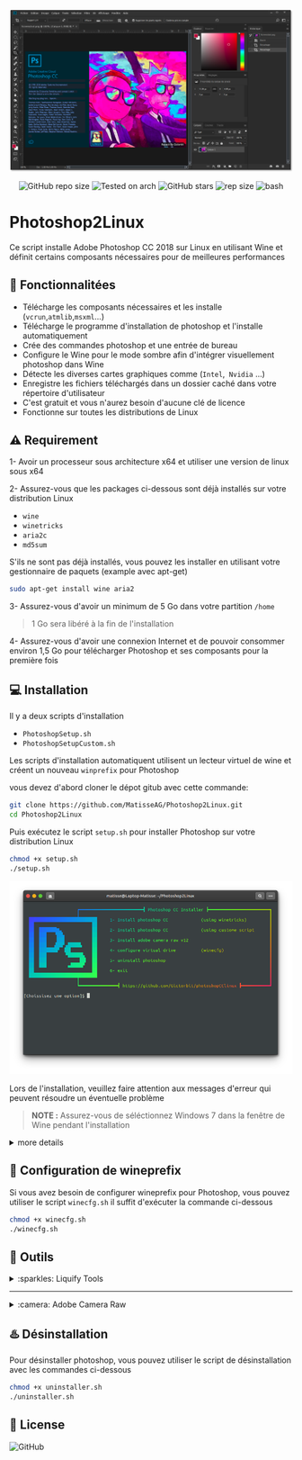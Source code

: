 
<div align="center" class="tip" markdown="1" style>

![screenshot](images/Main.png)

![GitHub repo size](https://img.shields.io/github/license/Gictorbit/photoshopCClinux?style=flat) ![Tested on arch](https://img.shields.io/badge/Tested%20on-Archlinux-brightgreen)
![GitHub stars](https://img.shields.io/github/stars/Gictorbit/photoshopCClinux?style=sad) ![rep size](https://img.shields.io/github/repo-size/gictorbit/photoshopCClinux) ![bash](https://img.shields.io/badge/bash-5.0.11-yellowgreen)
</div>

# Photoshop2Linux
Ce script installe Adobe Photoshop CC 2018 sur Linux en utilisant Wine et définit certains composants nécessaires pour de meilleures performances

## :rocket: Fonctionnalitées
* Télécharge les composants nécessaires et les installe  (`vcrun`,`atmlib`,`msxml`...)
* Télécharge le programme d'installation de photoshop et l'installe automatiquement
* Crée des commandes photoshop et une entrée de bureau
* Configure le Wine pour le mode sombre afin d'intégrer visuellement photoshop dans Wine
* Détecte les diverses cartes graphiques comme (`Intel`,` Nvidia` ...)
* Enregistre les fichiers téléchargés dans un dossier caché dans votre répertoire d'utilisateur
* C'est gratuit et vous n'aurez besoin d'aucune clé de licence
* Fonctionne sur toutes les distributions de Linux

## :warning: Requirement
1- Avoir un processeur sous architecture x64 et utiliser une version de linux sous x64

2- Assurez-vous que les packages ci-dessous sont déjà installés sur votre distribution Linux
* `wine`
* `winetricks`
* `aria2c`
* `md5sum`


S'ils ne sont pas déjà installés, vous pouvez les installer en utilisant votre gestionnaire de paquets (example avec apt-get)
```bash
sudo apt-get install wine aria2
``` 
3- Assurez-vous d'avoir un minimum de 5 Go dans votre partition `/home`
> 1 Go sera libéré à la fin de l'installation

4- Assurez-vous d'avoir une connexion Internet et de pouvoir consommer environ 1,5 Go pour télécharger Photoshop et ses composants pour la première fois

## :computer: Installation

Il y a deux scripts d'installation

* `PhotoshopSetup.sh`
* `PhotoshopSetupCustom.sh`

Les scripts d'installation automatiquent utilisent un lecteur virtuel de wine et créent un nouveau `winprefix` pour Photoshop

vous devez d'abord cloner le dépot gitub avec cette commande:
```bash
git clone https://github.com/MatisseAG/Photoshop2Linux.git
cd Photoshop2Linux
```
Puis exécutez le script `setup.sh` pour installer Photoshop sur votre distribution Linux

```bash
chmod +x setup.sh
./setup.sh
```
<div align="center" class="tip" markdown="1" style>

![setup-screenshot](images/script.png)
</div>

Lors de l'installation, veuillez faire attention aux messages d'erreur qui peuvent résoudre un éventuelle problème

> **NOTE :** Assurez-vous de séléctionnez Windows 7 dans la fenêtre de Wine pendant l'installation


<details>
<summary>more details</summary>

Pour l'installation des composants, vous avez deux options, en utilisant winetricks ou en utilisant une méthode personnalisée.

### :one: Installation en utilisant winetricks (Recommandé)
Pour installer Photoshop automatiquement avec le script winetricks, il suffit d'exécuter le script bash avec la commande ci-dessous pour qu'il télécharge et installe Photoshop avec ses composant en utilisant et en configurant automatiquement wine

```bash
chmod +x PhotoshopSetup.sh
./PhotoshopSetup.sh
```

### :two: Installation en utilisant le script personnalisé
Pour installer Photoshop avec le script personnalisé, il suffit d'exécuter le script bash avec la commande ci-dessous pour qu'il télécharge et installe Photoshop avec ses composant en utilisant et en configurant automatiquement wine

```bash
chmod +x PhotoshopSetupCustom.sh
./PhotoshopSetupCustom.sh
```

</details>


## :wine_glass: Configuration de wineprefix
Si vous avez besoin de configurer wineprefix pour Photoshop, vous pouvez utiliser le script `winecfg.sh` il suffit d'exécuter la commande ci-dessous

```bash
chmod +x winecfg.sh
./winecfg.sh
```
## :hammer: Outils

<details>
<summary>:sparkles: Liquify Tools</summary>
Comme vous le savez, Photoshop possède de nombreux outils utiles comme `Liquify Tools`.</br>

Si vous obtenez des erreurs lors de l'utilisation de ces outils,
Cela peut être dû à la carte graphique.</br>

Photoshop utilise le `GPU` pour traiter ces outils, donc avant d'utiliser ces outils, assurez-vous que votre carte graphique` (Nvidia, AMD) `est correctement configurée sur votre machine Linux.
</br>L'autre solution est que vous pouvez configurer Photoshop pour utiliser «CPU» pour le traitement d'image. pour ce faire, suivez les étapes ci-dessous:

* Allez dans l'onglet d'édition et ouvrez `Preferences` ou `[CTRL+K]`
* Allez ensuite dans l'onglet `Performance`
* Dans la section des paramètres du processeur graphique, décochez `Use graphics processor`

![](https://user-images.githubusercontent.com/34630603/80861998-117b7a80-8c87-11ea-8f56-079f43dfafd9.png)
</details>

---
<details>
<summary>:camera: Adobe Camera Raw</summary>

Un autre logiciel Adobe utile est `Camera Raw` si vous voulez travailler avec Camera Raw de Photoshop, vous devez l'installer séparément pour ce faire, après l'installation de photoshop exécutez le script` cameraRawInstaller.sh` avec les commandes ci-dessous :

```bash
chmod +x cameraRawInstaller.sh
./cameraRawInstaller.sh
```
Puis redémarrez Photoshop, et accédez à Camera Raw à partir de
`Edit >>Preferences >> Camera Raw`

> **_NOTE1:_** La taille du fichier d'installation de Camera Raw est d'environ 400 Mo


> **_NOTE2:_** Les performances de Camera Raw dépendent du pilote de votre carte graphique et de sa performance

</details>

## :hotsprings: Désinstallation
Pour désinstaller photoshop, vous pouvez utiliser le script de désinstallation avec les commandes ci-dessous

```bash
chmod +x uninstaller.sh
./uninstaller.sh
```


## :bookmark: License
![GitHub](https://img.shields.io/github/license/Gictorbit/photoshopCClinux?style=for-the-badge)
